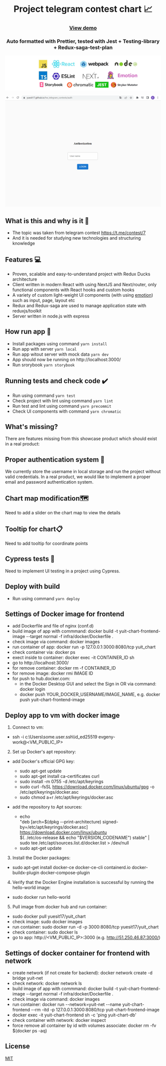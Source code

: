 <div align="center"> 
  <h1>Project telegram contest chart 📈</h1>
  <h3><a href="https://yuesit17.github.io/hw_telegram_contests/" target="_blank">View demo</a></h3>
  <h3>Auto formatted with Prettier, tested with Jest + Testing-library + Redux-saga-test-plan</h3>
</div>

![Tech logos](https://raw.githubusercontent.com/YuesIt17/hw_telegram_contests/master/public/img/project_tech.jpg)

![Project_example](https://raw.githubusercontent.com/YuesIt17/hw_telegram_contests/master/public/img/project_example.gif)

## What is this and why is it 🤔

- The topic was taken from telegram contest https://t.me/contest/7
- And it is needed for studying new technologies and structuring knowledge

## Features 💻

- Proven, scalable and easy-to-understand project with Redux Ducks architecture
- Client written in modern React with using NextJS and Next/router, only functional components with React hooks and custom hooks
- A variety of custom light-weight UI components (with using [emotion](https://emotion.sh/docs/styled)) such as input, page, layout etc
- Redux and Redux-saga are used to manage application state with reduxjs/toolkit
- Server written in node.js with express

## How run app 🚀

- Install packages using command `yarn install`
- Run app with server `yarn local`
- Run app witout server with mock data `yarn dev`
- App should now be running on http://localhost:3000/
- Run srorybook `yarn storybook`

## Running tests and check code ✔️

- Run using command `yarn test`
- Check project with lint using command `yarn lint`
- Run test and lint using command `yarn precommit`
- Check UI components with command `yarn chromatic`

## What's missing?

There are features missing from this showcase product which should exist in a real product:

## Proper authentication system 🔐

We currently store the username in local storage and run the project without valid credentials. In a real product, we would like to implement a proper email and password authentication system.

## Chart map modification🗺️

Need to add a slider on the chart map to view the details

## Tooltip for chart📋

Need to add tooltip for coordinate points

## Cypress tests 🧪

Need to implement UI testing in a project using Cypress.

## Deploy with build

- Run using command `yarn deploy`

## Settings of Docker image for frontend

- add Dockerfile and file of nginx (conf.d)
- build image of app with commmand: docker build -t yuit-chart-frontend-image --target normal -f infra/docker/Dockerfile .
- check image via command: docker images
- run container of app: docker run -p 127.0.0.1:3000:8080/tcp yuit_chart
- check container via: docker ps
- exect inside to container: docker exec -it CONTAINER_ID sh
- go to http://localhost:3000/
- for remove container: docker rm -f CONTAINER_ID
- for remove image: docker rmi IMAGE ID
- for push to hub.docker.com:
  - in the Docker Desktop GUI and select the Sign in OR via command: docker login
  - docker push YOUR_DOCKER_USERNAME/IMAGE_NAME, e.g. docker push yuit-chart-frontend-image

## Deploy app to vm with docker image

1. Connect to vm:

- ssh -i c:\Users\some.user\.ssh\id_ed25519 evgeny-work@<VM_PUBLIC_IP>

2. Set up Docker's apt repository:

- add Docker's official GPG key:

  - sudo apt-get update
  - sudo apt-get install ca-certificates curl
  - sudo install -m 0755 -d /etc/apt/keyrings
  - sudo curl -fsSL https://download.docker.com/linux/ubuntu/gpg -o /etc/apt/keyrings/docker.asc
  - sudo chmod a+r /etc/apt/keyrings/docker.asc

- add the repository to Apt sources:
  - echo \
    "deb [arch=$(dpkg --print-architecture) signed-by=/etc/apt/keyrings/docker.asc] https://download.docker.com/linux/ubuntu \
    $(. /etc/os-release && echo "$VERSION_CODENAME") stable" | \
    sudo tee /etc/apt/sources.list.d/docker.list > /dev/null
  - sudo apt-get update

3. Install the Docker packages:

- sudo apt-get install docker-ce docker-ce-cli containerd.io docker-buildx-plugin docker-compose-plugin

4. Verify that the Docker Engine installation is successful by running the hello-world image:

- sudo docker run hello-world

5. Pull image from docker hub and run container:

- sudo docker pull yuesit17/yuit_chart
- check image: sudo docker images
- run container: sudo docker run -d -p 3000:8080/tcp yuesit17/yuit_chart
- check container: sudo docker ls
- go to app: http://<VM_PUBLIC_IP>:3000 (e.g. http://51.250.46.87:3000/)


## Settings of docker container for frontend with network

- create network (if not create for backend): docker network create -d bridge yuit-net
- check network: docker network ls
- build image of app with commmand: docker build -t yuit-chart-frontend-image --target normal -f infra/docker/Dockerfile .
- check image via command: docker images
- run container: docker run --network=yuit-net --name yuit-chart-frontend --rm -itd -p 127.0.0.1:3000:8080/tcp yuit-chart-frontend-image
- docker exec -it yuit-chart-frontend sh -c 'ping yuit-chart-db'
- check container with network: docker inspect
- force remove all container by id with volumes associate: docker rm -fv $(docker ps -aq)

## License

[MIT](https://opensource.org/licenses/MIT)
